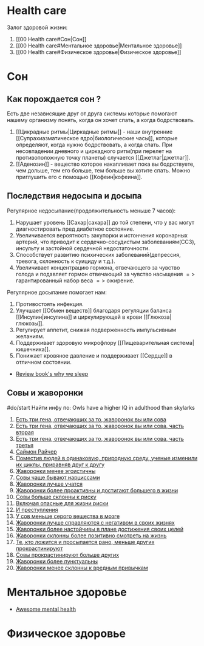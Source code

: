 # Health care
Залог здоровой жизни:
1. [[00 Health care#Сон|Сон]]
2. [[00 Health care#Ментальное здоровье|Ментальное здоровье]]
3. [[00 Health care#Физическое здоровье|Физическое здоровье]]

# Сон
## Как порождается сон ?
Есть две независящие друг от друга системы которые помогают нашему организму понять, когда он хочет спать, а когда бодрствовать.
1. [[Цикрадные ритмы|Циркадные ритмы]] - наши внутренние [[Супрахиазматическое ядро|биологические часы]], которые определяют, когда нужно бодрствовать, а когда спать. При несовпадении дневного и циркадного ритм(при перелет на противоположную точку планеты) случается [[Джетлаг|джетлаг]].
2. [[Аденозин]] - вещество которое накапливает пока вы бодрствуете, чем дольше, тем его больше, тем больше вы хотите спать. Можно приглушить его с помощью [[Кофеин|кофеина]].

## Последствия недосыпа и досыпа
Регулярное недосыпание(продолжительность меньше 7 часов):
1. Нарушает уровень [[Сахар|сахара]] до той степени, что у вас могут диагностировать пред диабетное состояние.
2. Увеличивается вероятность закупорки и истончения коронарных артерий, что приводит к сердечно-сосудистым заболеваниям(ССЗ), инсульту и застойной сердечной недостаточности.
3. Способствует развитию психических заболеваний(депрессия, тревога, склонность к суициду и т.д.).
4. Увеличивает концентрацию гормона, отвечающего за чувство голода и подавляет гормон отвечающий за чувство насыщения $=>$ гарантированный набор веса $=>$ ожирение.

Регулярное досыпание помогает нам:
1. Противостоять инфекция.
2. Улучшает [[Обмен веществ]] благодаря регуляции баланса [[Инсулин|инсулина]] и циркулирующей в крови [[Глюкоза|глюкозы]].
3. Регулирует аппетит, снижая подверженность импульсивным желаниям.
4. Поддерживает здоровую микрофлору [[Пищеварительная система|кишечника]].
5. Понижает кровяное давление и поддерживает [[Сердце]] в отличном состоянии.

* [Review book's why we sleep](https://guzey.com/books/why-we-sleep/)


## Совы и жаворонки
#do/start Найти инфу по: Owls have a higher IQ in adulthood than skylarks
1.  [Есть три гена, отвечающих за то, жаворонок вы или сова](https://www.sciencedaily.com/releases/2012/11/121116124551.htm)
2.  [Есть три гена, отвечающих за то, жаворонок вы или сова, часть вторая](http://news.bbc.co.uk/2/hi/health/2996364.stm)
3.  [Есть три гена, отвечающих за то, жаворонок вы или сова, часть третья](https://www.en.uni-muenchen.de/news/newsarchiv/2011/2011_roenneberg.html)
4.  [Саймон Райчер](https://www.surrey.ac.uk/biochemical/People/simon_archer/)
5.  [Поместив людей в одинаковую, природную среду, ученые изменили их циклы, приравняв друг к другу](https://www.sciencedirect.com/science/article/pii/S0960982213007641)
6.  [Жаворонки менее эгоистичны](https://www.sciencedirect.com/science/article/pii/S0191886912000177)
7.  [Совы чаще бывают нарциссами](https://www.sciencedirect.com/science/article/pii/S0191886913001918)
8.  [Жаворонки лучше учатся](https://www.ncbi.nlm.nih.gov/pubmed/19603214)
9.  [Жаворонки более проактивны и достигают большего в жизни](https://onlinelibrary.wiley.com/doi/full/10.1111/j.1559-1816.2009.00549.x)
10.  [Совы больше склонны к риску](https://www.sciencedirect.com/science/article/pii/S0191886912003674)
11.  [Включая опасные для жизни риски](https://www.sciencedirect.com/science/article/pii/S0191886914000191)
12.  [И преступления](http://econtent.hogrefe.com/doi/abs/10.1027/1614-0001/a000177?journalCode=jid)
13.  [У сов меньше серого вещества в мозге](https://www.sciencedirect.com/science/article/pii/S105381191300921X)
14.  [Жаворонки лучше справляются с негативом в своих жизнях](https://link.springer.com/article/10.1007%2Fs10608-014-9651-7?wt_mc=Affiliate.CommissionJunction.3.EPR1089.DeepLink&utm_medium=affiliate&utm_source=commission_junction&utm_campaign=3_nsn6445_deeplink&utm_content=deeplink)
15.  [Жаворонки более настойчивы в плане достижения своих целей](https://www.sciencedirect.com/science/article/pii/S0191886910004599)
16.  [Жаворонки склонны более позитивно смотреть на жизнь](http://psycnet.apa.org/journals/emo/12/3/437/)
17.  [Те, кто ложится и просыпается рано, меньше других прокрастинируют](https://www.ncbi.nlm.nih.gov/pubmed/18649490)
18.  [Совы прокрастинируют больше других](https://www.sciencedirect.com/science/article/pii/S0191886906002947)
19.  [Жаворонки более пунктуальны](https://link.springer.com/article/10.1007/s12144-014-9246-1)
20.  [Жаворонки менее склонны к вредным привычкам](http://www.psykiatriantutkimussaatio.fi/uploads/f%20iles/Psychiatria_Fennica_2014/ART3.pdf)

# Ментальное здоровье
* [Awesome mental health](https://github.com/dreamingechoes/awesome-mental-health)

# Физическое здоровье
